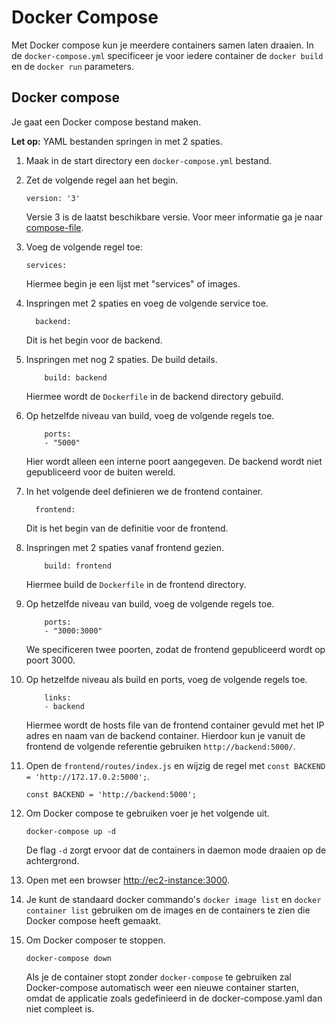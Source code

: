 Docker Compose
==============

Met Docker compose kun je meerdere containers samen laten draaien. 
In de `docker-compose.yml` specificeer je voor iedere container de `docker build` en de `docker run` parameters. 


Docker compose
--------------

Je gaat een Docker compose bestand maken. 

**Let op:** YAML bestanden springen in met 2 spaties. 

1. Maak in de start directory een `docker-compose.yml` bestand. 

2. Zet de volgende regel aan het begin.

   ```
   version: '3'
   ```

   Versie 3 is de laatst beschikbare versie. Voor meer informatie ga je naar [compose-file](https://docs.docker.com/compose/compose-file/).

3. Voeg de volgende regel toe:

   ```
   services:
   ```

   Hiermee begin je een lijst met "services" of images.

4. Inspringen met 2 spaties en voeg de volgende service toe. 

   ```
     backend:
   ```

   Dit is het begin voor de backend.

5. Inspringen met nog 2 spaties. De build details. 

   ```
       build: backend
   ```

   Hiermee wordt de `Dockerfile` in de backend directory gebuild.

6. Op hetzelfde niveau van build, voeg de volgende regels toe.

   ```
       ports:
       - "5000"
    ```

    Hier wordt alleen een interne poort aangegeven. De backend wordt niet gepubliceerd voor de buiten wereld.

7. In het volgende deel definieren we de frontend container.

   ```
     frontend:
   ```

   Dit is het begin van de definitie voor de frontend.

8. Inspringen met 2 spaties vanaf frontend gezien.

   ```
       build: frontend
   ```

   Hiermee build de `Dockerfile` in de frontend directory.

9. Op hetzelfde niveau van build, voeg de volgende regels toe.

   ```
       ports:
       - "3000:3000"
   ```

   We specificeren twee poorten, zodat de frontend gepubliceerd wordt op poort 3000.

10. Op hetzelfde niveau als build en ports, voeg de volgende regels toe.

    ```
        links:
        - backend
    ```

    Hiermee wordt de hosts file van de frontend container gevuld met het IP adres en naam van de backend container. 
    Hierdoor kun je vanuit de frontend de volgende referentie gebruiken `http://backend:5000/`.

11. Open de `frontend/routes/index.js` en wijzig de regel met `const BACKEND = 'http://172.17.0.2:5000';`. 

    ```
    const BACKEND = 'http://backend:5000';
    ```

12. Om Docker compose te gebruiken voer je het volgende uit. 

    ```
    docker-compose up -d
    ```

    De flag `-d` zorgt ervoor dat de containers in daemon mode draaien op de achtergrond.

13. Open met een browser [http://ec2-instance:3000](http://ec2-instance:3000/).

14. Je kunt de standaard docker commando's `docker image list` en `docker container list` gebruiken om de images en de containers te zien die Docker compose heeft gemaakt.

15. Om Docker composer te stoppen.

    ```
    docker-compose down
    ```

    Als je de container stopt zonder `docker-compose` te gebruiken zal Docker-compose automatisch weer een nieuwe container starten, omdat de applicatie zoals gedefinieerd in de docker-compose.yaml dan niet compleet is.
